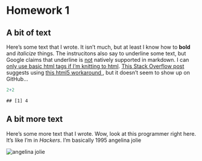 Homework 1
================

## A bit of text

Here’s some text that I wrote. It isn’t much, but at least I know how to
**bold** and *italicize* things. The instrucitons also say to underline
some text, but Google claims that underline is <u>not</u> natively
supported in markdown. I can <ins>only use basic html tags if I’m
knitting to html</ins>. [This Stack Overflow
post](https://stackoverflow.com/questions/63691866/underline-in-rmarkdown-to-microsoft-word)
suggests using <span style="text-decoration:underline"> this html5
workaround </span>, but it doesn’t seem to show up on GitHub…

``` r
2+2
```

    ## [1] 4

## A bit more text

Here’s some more text that I wrote. Wow, look at this programmer right
here. It’s like I’m in *Hackers*. I’m basically 1995 angelina jolie

![angelina
jolie](/Users/ruthsimberloff/Documents/Work/MICR%20575/Homework/MICR_575/hackers1995.jpg)

